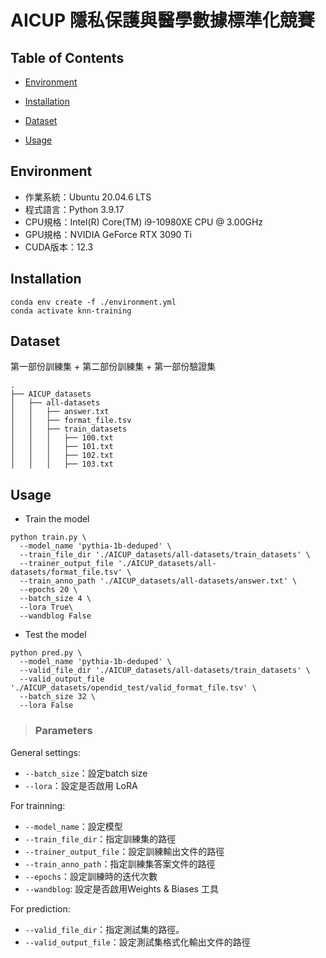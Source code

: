 # AICUP 隱私保護與醫學數據標準化競賽



## Table of Contents

- [Environment](#Environment)

- [Installation](#Installation)

- [Dataset](#Dataset)

- [Usage](#Usage)

  


## Environment

- 作業系統：Ubuntu 20.04.6 LTS
- 程式語言：Python 3.9.17
- CPU規格：Intel(R) Core(TM) i9-10980XE CPU @ 3.00GHz
- GPU規格：NVIDIA GeForce RTX 3090 Ti
- CUDA版本：12.3

## Installation

```
conda env create -f ./environment.yml
conda activate knn-training
```

## Dataset

第一部份訓練集 + 第二部份訓練集 + 第一部份驗證集

```
.
├── AICUP_datasets
│   ├── all-datasets
│   │   ├── answer.txt
│   │   ├── format_file.tsv
│   │   ├── train_datasets
│   │   │   ├── 100.txt
│   │   │   ├── 101.txt
│   │   │   ├── 102.txt
│   │   │   ├── 103.txt

```
## Usage

-  Train the model

```
python train.py \
  --model_name 'pythia-1b-deduped' \
  --train_file_dir './AICUP_datasets/all-datasets/train_datasets' \
  --trainer_output_file './AICUP_datasets/all-datasets/format_file.tsv' \
  --train_anno_path './AICUP_datasets/all-datasets/answer.txt' \
  --epochs 20 \
  --batch_size 4 \
  --lora True\
  --wandblog False
```

 -  Test the model

```
python pred.py \
  --model_name 'pythia-1b-deduped' \
  --valid_file_dir './AICUP_datasets/all-datasets/train_datasets' \
  --valid_output_file './AICUP_datasets/opendid_test/valid_format_file.tsv' \
  --batch_size 32 \
  --lora False
```

> ### Parameters

General settings:

- `--batch_size`：設定batch size
- `--lora`：設定是否啟用 LoRA

For trainning:

- `--model_name`：設定模型
- `--train_file_dir`：指定訓練集的路徑
- `--trainer_output_file`：設定訓練輸出文件的路徑
- `--train_anno_path`：指定訓練集答案文件的路徑
- `--epochs`：設定訓練時的迭代次數
- `--wandblog`: 設定是否啟用Weights & Biases 工具

For prediction:

- `--valid_file_dir`：指定測試集的路徑。
- `--valid_output_file`：設定測試集格式化輸出文件的路徑

